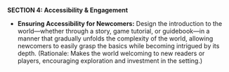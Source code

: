 
**SECTION 4: Accessibility & Engagement**
- **Ensuring Accessibility for Newcomers:** Design the introduction to the world—whether through a story, game tutorial, or guidebook—in a manner that gradually unfolds the complexity of the world, allowing newcomers to easily grasp the basics while becoming intrigued by its depth. (Rationale: Makes the world welcoming to new readers or players, encouraging exploration and investment in the setting.)
